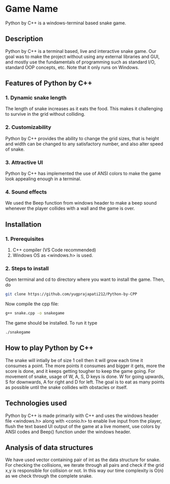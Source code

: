 # Game Name
Python by C++ is a windows-terminal based snake game.
## Description
Python by C++ is a terminal based, live and interactive snake game. Our goal was to make the project without using any external libraries and GUI, and mostly use the fundamentals of programming such as standard I/O, standard OOP concepts, etc. Note that it only runs on Windows.

## Features of Python by C++
### 1. Dynamic snake length
The length of snake increases as it eats the food. This makes it challenging to survive in the grid without colliding.
### 2. Customizability
Python by C++ provides the ability to change the grid sizes, that is height and width can be changed to any satisfactory number, and also alter speed of snake.
### 3. Attractive UI
Python by C++ has implemented the use of ANSI colors to make the game look appealing enough in a terminal.
### 4. Sound effects
We used the Beep function from windows header to make a beep sound whenever the player collides with a wall and the game is over.

## Installation
### 1. Prerequisites
1. C++ compiler (VS Code recommended)
2. Windows OS as <windows.h> is used.
### 2. Steps to install
Open terminal and cd to directory where you want to install the game.
Then, do
```sh
git clone https://github.com/yugprajapati212/Python-by-CPP
```

Now compile the cpp file:
```sh
g++ snake.cpp -o snakegame
```


The game should be installed. To run it type
```sh
./snakegame
```
## How to play Python by C++
The snake will intially be of size 1 cell then it will grow each time it consumes a point. The more points it consumes and bigger it gets, more the score is done, and it keeps getting tougher to keep the game going. For movement of snake, usage of W, A, S, D keys is done. W for going upwards, S for downwards, A for right and D for left. The goal is to eat as many points as possible until the snake collides with obstacles or itself.

## Technologies used
Python by C++ is made primarily with C++ and uses the windows header file <windows.h> along with <conio.h> to enable live input from the player, flush the text based UI output of the game at a live moment, use colors by ANSI codes and Beep() function under the windows header.

## Analysis of data structures
We have used vector containing pair of int as the data structure for snake. For checking the collisions, we iterate through all pairs and check if the grid x,y is responsible for collision or not. In this way our time complexity is O(n) as we check through the complete snake.
